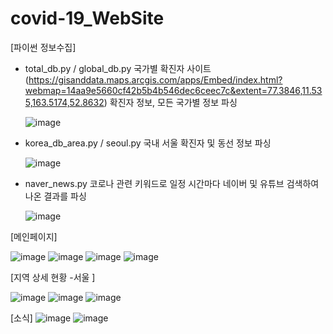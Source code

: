 # covid-19_WebSite

[파이썬 정보수집]
 - total_db.py / global_db.py
   국가별 확진자 사이트 (https://gisanddata.maps.arcgis.com/apps/Embed/index.html?webmap=14aa9e5660cf42b5b4b546dec6ceec7c&extent=77.3846,11.535,163.5174,52.8632) 확진자 정보, 모든 국가별 정보 파싱
   
   ![image](https://user-images.githubusercontent.com/50505445/109698292-9c444300-7bd2-11eb-857b-ef8cfa3d3df3.png)

 - korea_db_area.py / seoul.py
   국내 서울 확진자 및 동선 정보 파싱
   
   ![image](https://user-images.githubusercontent.com/50505445/109698657-f93ff900-7bd2-11eb-9ca1-e676021a31c5.png)

 - naver_news.py
   코로나 관련 키워드로 일정 시간마다 네이버 및 유튜브 검색하여 나온 결과를 파싱
   
   ![image](https://user-images.githubusercontent.com/50505445/109698530-d877a380-7bd2-11eb-92de-54ee293b2d4f.png)
   
[메인페이지]

![image](https://user-images.githubusercontent.com/50505445/109693716-58027400-7bcd-11eb-85c9-67a7b9c9c548.png)
![image](https://user-images.githubusercontent.com/50505445/109693764-66509000-7bcd-11eb-8ace-740b01223597.png)
![image](https://user-images.githubusercontent.com/50505445/109693817-72d4e880-7bcd-11eb-857b-2a10021c8197.png)
![image](https://user-images.githubusercontent.com/50505445/109693869-7f594100-7bcd-11eb-8551-e92cbd3171ac.png)

[지역 상세 현황 -서울 ]

![image](https://user-images.githubusercontent.com/50505445/109694070-b891b100-7bcd-11eb-86dd-94c8797d88a3.png)
![image](https://user-images.githubusercontent.com/50505445/109694096-bf202880-7bcd-11eb-9890-eaa5df04b507.png)
![image](https://user-images.githubusercontent.com/50505445/109694142-ce06db00-7bcd-11eb-86d1-d91ff22e8cb1.png)

[소식]
![image](https://user-images.githubusercontent.com/50505445/109695007-c267e400-7bce-11eb-8ce4-16e34e9a34ac.png)
![image](https://user-images.githubusercontent.com/50505445/109695125-e7f4ed80-7bce-11eb-8dda-10339ecf90f6.png)
